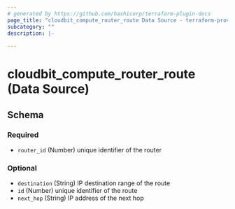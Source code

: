 ```yaml
---
# generated by https://github.com/hashicorp/terraform-plugin-docs
page_title: "cloudbit_compute_router_route Data Source - terraform-provider-cloudbit"
subcategory: ""
description: |-
  
---
```


# cloudbit_compute_router_route (Data Source)





<!-- schema generated by tfplugindocs -->
## Schema

### Required

- `router_id` (Number) unique identifier of the router

### Optional

- `destination` (String) IP destination range of the route
- `id` (Number) unique identifier of the route
- `next_hop` (String) IP address of the next hop


